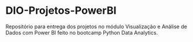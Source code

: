 # DIO-Projetos-PowerBI
Repositório para entrega dos projetos no módulo Visualização e Análise de Dados com Power BI feito no bootcamp Python Data Analytics.
